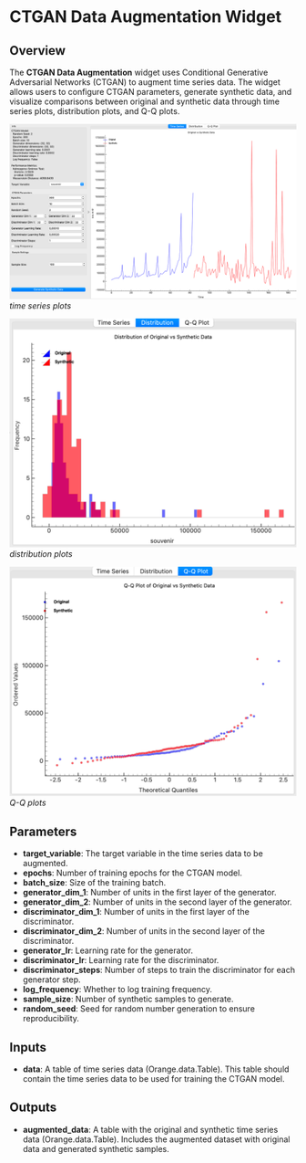 # CTGAN Data Augmentation Widget

## Overview
The **CTGAN Data Augmentation** widget uses Conditional Generative Adversarial Networks (CTGAN) to augment time series data. The widget allows users to configure CTGAN parameters, generate synthetic data, and visualize comparisons between original and synthetic data through time series plots, distribution plots, and Q-Q plots.

![](../images/sankarsh-widgets/ctganDataAug/ctgan1.png)
*time series plots*

![](../images/sankarsh-widgets/ctganDataAug/ctgan2.png)
*distribution plots*

![](../images/sankarsh-widgets/ctganDataAug/ctgan3.png)
*Q-Q plots*

## Parameters
- **target_variable**: The target variable in the time series data to be augmented.
- **epochs**: Number of training epochs for the CTGAN model.
- **batch_size**: Size of the training batch.
- **generator_dim_1**: Number of units in the first layer of the generator.
- **generator_dim_2**: Number of units in the second layer of the generator.
- **discriminator_dim_1**: Number of units in the first layer of the discriminator.
- **discriminator_dim_2**: Number of units in the second layer of the discriminator.
- **generator_lr**: Learning rate for the generator.
- **discriminator_lr**: Learning rate for the discriminator.
- **discriminator_steps**: Number of steps to train the discriminator for each generator step.
- **log_frequency**: Whether to log training frequency.
- **sample_size**: Number of synthetic samples to generate.
- **random_seed**: Seed for random number generation to ensure reproducibility.

## Inputs
- **data**: A table of time series data (Orange.data.Table). This table should contain the time series data to be used for training the CTGAN model.

## Outputs
- **augmented_data**: A table with the original and synthetic time series data (Orange.data.Table). Includes the augmented dataset with original data and generated synthetic samples.

